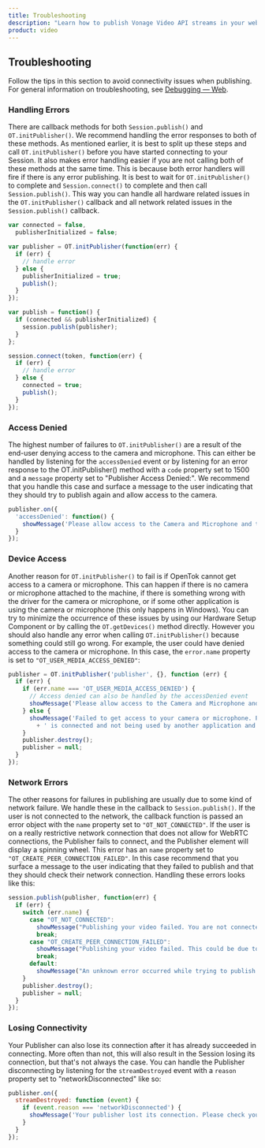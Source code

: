 ```yaml
---
title: Troubleshooting
description: "Learn how to publish Vonage Video API streams in your web application. Once you have connected to a session, you can send video, audio, and messages by publishing a stream."
product: video
---
```


## Troubleshooting

Follow the tips in this section to avoid connectivity issues when publishing. For general information on troubleshooting, see [Debugging — Web](/video/tutorials/video-debugging).

### Handling Errors

There are callback methods for both `Session.publish()` and `OT.initPublisher()`. We recommend handling the error responses to both of these methods. As mentioned earlier, it is best to split up these steps and call `OT.initPublisher()` before you have started connecting to your Session. It also makes error handling easier if you are not calling both of these methods at the same time. This is because both error handlers will fire if there is any error publishing. It is best to wait for `OT.initPublisher()` to complete and `Session.connect()` to complete and then call `Session.publish()`. This way you can handle all hardware related issues in the `OT.initPublisher()` callback and all network related issues in the `Session.publish()` callback.

```js
var connected = false,
  publisherInitialized = false;

var publisher = OT.initPublisher(function(err) {
  if (err) {
    // handle error
  } else {
    publisherInitialized = true;
    publish();
  }
});

var publish = function() {
  if (connected && publisherInitialized) {
    session.publish(publisher);
  }
};

session.connect(token, function(err) {
  if (err) {
    // handle error
  } else {
    connected = true;
    publish();
  }
});
```

### Access Denied

The highest number of failures to `OT.initPublisher()` are a result of the end-user denying access to the camera and microphone. This can either be handled by listening for the `accessDenied` event or by listening for an error response to the OT.initPublisher() method with a `code` property set to 1500 and a `message` property set to "Publisher Access Denied:". We recommend that you handle this case and surface a message to the user indicating that they should try to publish again and allow access to the camera.

```js
publisher.on({
  'accessDenied': function() {
    showMessage('Please allow access to the Camera and Microphone and try publishing again.');
  }
});
```

### Device Access

Another reason for `OT.initPublisher()` to fail is if OpenTok cannot get access to a camera or microphone. This can happen if there is no camera or microphone attached to the machine, if there is something wrong with the driver for the camera or microphone, or if some other application is using the camera or microphone (this only happens in Windows). You can try to minimize the occurrence of these issues by using our Hardware Setup Component or by calling the `OT.getDevices()` method directly. However you should also handle any error when calling `OT.initPublisher()` because something could still go wrong. For example, the user could have denied access to the camera or microphone. In this case, the `error.name` property is set to `"OT_USER_MEDIA_ACCESS_DENIED"`:

```js
publisher = OT.initPublisher('publisher', {}, function (err) {
  if (err) {
    if (err.name === 'OT_USER_MEDIA_ACCESS_DENIED') {
      // Access denied can also be handled by the accessDenied event
      showMessage('Please allow access to the Camera and Microphone and try publishing again.');
    } else {
      showMessage('Failed to get access to your camera or microphone. Please check that your webcam'
        + ' is connected and not being used by another application and try again.');
    }
    publisher.destroy();
    publisher = null;
  }
});
```

### Network Errors

The other reasons for failures in publishing are usually due to some kind of network failure. We handle these in the callback to `Session.publish()`. If the user is not connected to the network, the callback function is passed an error object with the `name` property set to `"OT_NOT_CONNECTED"`. If the user is on a really restrictive network connection that does not allow for WebRTC connections, the Publisher fails to connect, and the Publisher element will display a spinning wheel. This error has an `name` property set to `"OT_CREATE_PEER_CONNECTION_FAILED"`. In this case recommend that you surface a message to the user indicating that they failed to publish and that they should check their network connection. Handling these errors looks like this:

```js
session.publish(publisher, function(err) {
  if (err) {
    switch (err.name) {
      case "OT_NOT_CONNECTED":
        showMessage("Publishing your video failed. You are not connected to the internet.");
        break;
      case "OT_CREATE_PEER_CONNECTION_FAILED":
        showMessage("Publishing your video failed. This could be due to a restrictive firewall.");
        break;
      default:
        showMessage("An unknown error occurred while trying to publish your video. Please try again later.");
    }
    publisher.destroy();
    publisher = null;
  }
});
```

### Losing Connectivity

Your Publisher can also lose its connection after it has already succeeded in connecting. More often than not, this will also result in the Session losing its connection, but that's not always the case. You can handle the Publisher disconnecting by listening for the `streamDestroyed` event with a `reason` property set to "networkDisconnected" like so:

```js
publisher.on({
  streamDestroyed: function (event) {
    if (event.reason === 'networkDisconnected') {
      showMessage('Your publisher lost its connection. Please check your internet connection and try publishing again.');
    }
  }
});
```
